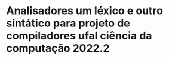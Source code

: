 # Analisadores um léxico e outro sintático para projeto de compiladores ufal ciência da computação 2022.2
